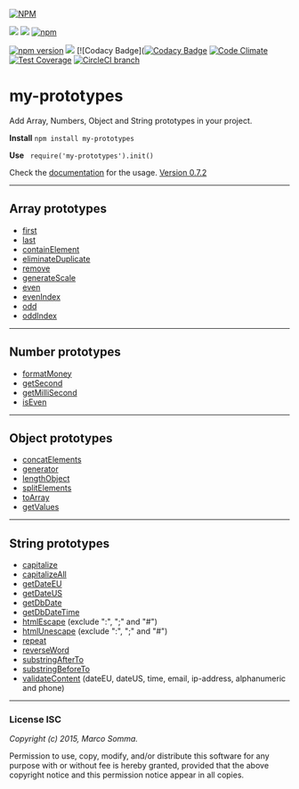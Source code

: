 [![NPM](https://nodei.co/npm/my-prototypes.png?downloads=true&downloadRank=true&stars=true)](https://nodei.co/npm/my-prototypes/)

[![](https://img.shields.io/badge/autor-Marco%20Somma-lightgrey.svg?style=flat)](https://www.npmjs.com/~marcosomma) [![](https://img.shields.io/badge/license-ISC-blue.svg?style=flat)](https://www.npmjs.com/package/my-prototypes) [![npm](https://img.shields.io/npm/dm/my-prototypes.svg)](https://www.npmjs.com/package/my-prototypes)

[![npm version](https://badge.fury.io/js/my-prototypes.svg)](http://badge.fury.io/js/my-prototypes) [![](https://img.shields.io/badge/version-STABLE-brightgreen.svg)](https://www.npmjs.com/package/my-prototypes) [![Codacy Badge]([![Codacy Badge](https://api.codacy.com/project/badge/grade/a2ee79ed96884b899115ae44106537f8)](https://www.codacy.com/app/makso1979/my-prototypes) [![Code Climate](https://codeclimate.com/github/marcosomma/my-prototypes/badges/gpa.svg)](https://codeclimate.com/github/marcosomma/my-prototypes) [![Test Coverage](https://codeclimate.com/github/marcosomma/my-prototypes/badges/coverage.svg)](https://codeclimate.com/github/marcosomma/my-prototypes) [![CircleCI branch](https://img.shields.io/circleci/project/marcosomma/my-prototypes/master.svg)](https://circleci.com/gh/marcosomma/my-prototypes/tree/master)

# my-prototypes
Add Array, Numbers, Object and String prototypes in your project.

**Install**
 ``` npm install my-prototypes ```

**Use**
 ```  require('my-prototypes').init()  ```

 Check the [documentation](https://github.com/marcosomma/my-prototypes/wiki) for the usage.
 [Version 0.7.2](https://github.com/marcosomma/my-prototypes/wiki#version-072)

***

## Array prototypes
- [first](https://github.com/marcosomma/my-prototypes/wiki/Array#first)
- [last](https://github.com/marcosomma/my-prototypes/wiki/Array#last)
- [containElement](https://github.com/marcosomma/my-prototypes/wiki/Array#containelement)
- [eliminateDuplicate](https://github.com/marcosomma/my-prototypes/wiki/Array#eliminateduplicate)
- [remove](https://github.com/marcosomma/my-prototypes/wiki/Array#removeelementelements)
- [generateScale](https://github.com/marcosomma/my-prototypes/wiki/Array#generatescaletypestylestartendinterval)
- [even](https://github.com/marcosomma/my-prototypes/wiki/Array#even)
- [evenIndex](https://github.com/marcosomma/my-prototypes/wiki/Array#evenindex)
- [odd](https://github.com/marcosomma/my-prototypes/wiki/Array#odd)
- [oddIndex](https://github.com/marcosomma/my-prototypes/wiki/Array#oddindex)

***

## Number prototypes
- [formatMoney](https://github.com/marcosomma/my-prototypes/wiki/Numbers#formatmoneydecimals)
- [getSecond](https://github.com/marcosomma/my-prototypes/wiki/Numbers#getsecondhoursminutesseconds)
- [getMilliSecond](https://github.com/marcosomma/my-prototypes/wiki/Numbers#getmillisecondhoursminutesseconds)
- [isEven](https://github.com/marcosomma/my-prototypes/wiki/Numbers#iseven)

***

## Object prototypes
- [concatElements](https://github.com/marcosomma/my-prototypes/wiki/Object#concatelementskey1value1key2value2key3value3)
- [generator](https://github.com/marcosomma/my-prototypes/wiki/Object#generatorkeyvaluekey2value2key3value3)
- [lengthObject](https://github.com/marcosomma/my-prototypes/wiki/Object#lengthobject)
- [splitElements](https://github.com/marcosomma/my-prototypes/wiki/Object#splitelements)
- [toArray](https://github.com/marcosomma/my-prototypes/wiki/Object#toarray)
- [getValues](https://github.com/marcosomma/my-prototypes/wiki/Object#getvalueskey1key2keyn)

***

## String prototypes
- [capitalize](https://github.com/marcosomma/my-prototypes/wiki/Strings#capitalize)
- [capitalizeAll](https://github.com/marcosomma/my-prototypes/wiki/Strings#capitalizeall)
- [getDateEU](https://github.com/marcosomma/my-prototypes/wiki/Strings#getdateeu)
- [getDateUS](https://github.com/marcosomma/my-prototypes/wiki/Strings#getdateus)
- [getDbDate](https://github.com/marcosomma/my-prototypes/wiki/Strings#getdbdate)
- [getDbDateTime](https://github.com/marcosomma/my-prototypes/wiki/Strings#getdbdatetime)
- [htmlEscape](https://github.com/marcosomma/my-prototypes/wiki/Strings#htmlescape) (exclude ":", ";" and "#")
- [htmlUnescape](https://github.com/marcosomma/my-prototypes/wiki/Strings#htmlunescape) (exclude ":", ";" and "#")
- [repeat](https://github.com/marcosomma/my-prototypes/wiki/Strings#repeat)
- [reverseWord](https://github.com/marcosomma/my-prototypes/wiki/Strings#reverseword)
- [substringAfterTo](https://github.com/marcosomma/my-prototypes/wiki/Strings#substringafterto)
- [substringBeforeTo](https://github.com/marcosomma/my-prototypes/wiki/Strings#substringbeforeto)
- [validateContent](https://github.com/marcosomma/my-prototypes/wiki/Strings#validatecontent) (dateEU, dateUS, time, email, ip-address, alphanumeric and phone)


***
### License ISC
*Copyright (c) 2015, Marco Somma.*

Permission to use, copy, modify, and/or distribute this software for any purpose with or without fee is hereby granted, provided that the above copyright notice and this permission notice appear in all copies.
